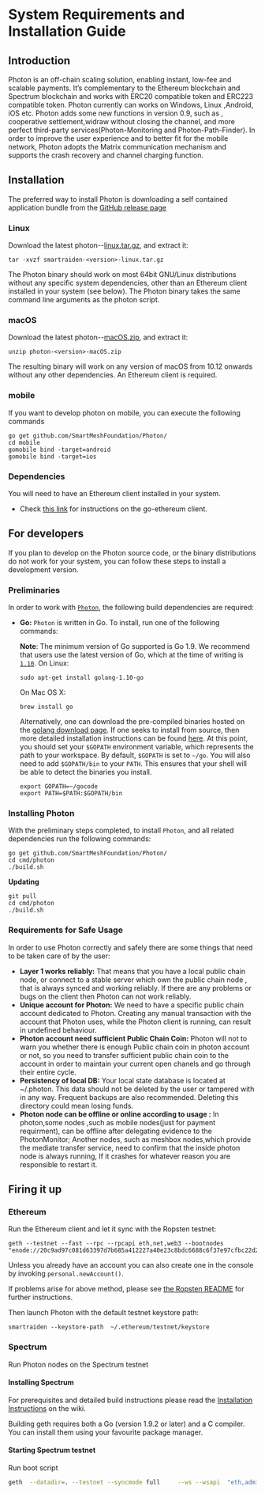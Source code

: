 # System Requirements and Installation Guide
## Introduction
Photon is an off-chain scaling solution, enabling instant, low-fee and scalable payments. It’s complementary to the Ethereum blockchain and Spectrum blockchain and works with ERC20 compatible token and ERC223 compatible token. Photon currently can works on Windows, Linux ,Android, iOS etc. Photon adds some new functions in version 0.9, such as , cooperative settlement,widraw without closing the channel, and more perfect third-party services(Photon-Monitoring and Photon-Path-Finder). In order to improve the user experience and to better fit for the mobile network, Photon adopts the Matrix communication mechanism and supports the crash recovery and channel charging function.
## Installation
The preferred way to install Photon is downloading a self contained application bundle from the [GitHub release page](https://github.com/SmartMeshFoundation/Photon/releases)
### Linux
Download the latest photon-<version>-[linux.tar.gz](https://github.com/SmartMeshFoundation/Photon/releases), and extract it:

```
tar -xvzf smartraiden-<version>-linux.tar.gz
```

The Photon binary should work on most 64bit GNU/Linux distributions without any specific system dependencies, other than an Ethereum client installed in your system (see below). The Photon binary takes the same command line arguments as the photon script.
### macOS
Download the latest photon-<version>-[macOS.zip](https://github.com/SmartMeshFoundation/Photon/releases), and extract it:
```
unzip photon-<version>-macOS.zip
```
The resulting binary will work on any version of macOS from 10.12 onwards without any other dependencies. An Ethereum client is required.

### mobile
If you want to develop photon on mobile, you can execute the following commands

```
go get github.com/SmartMeshFoundation/Photon/
cd mobile
gomobile bind -target=android
gomobile bind -target=ios
```

### Dependencies
You will need to have an Ethereum client installed in your system.

- Check [this link](https://github.com/ethereum/go-ethereum/wiki/Building-Ethereum) for instructions on the go-ethereum client.

## For developers
If you plan to develop on the Photon source code, or the binary distributions do not work for your system, you can follow these steps to install a development version.

### Preliminaries
In order to work with  [`Photon`](https://github.com/SmartMeshFoundation/Photon), the following build dependencies are required:  

- **Go:**  `Photon`  is written in Go. To install, run one of the following commands:

	**Note**: The minimum version of Go supported is Go 1.9. We recommend that users use the latest version of Go, which at the time of writing is  [`1.10`](https://blog.golang.org/go1.10).
	On Linux:
	```
	sudo apt-get install golang-1.10-go
	```
	On Mac OS X:
	```
	brew install go
	```
	Alternatively, one can download the pre-compiled binaries hosted on the [golang download page](https://golang.org/dl/). If one seeks to install from source, then more detailed installation instructions can be found [here](http://golang.org/doc/install).
	At this point, you should set your  `$GOPATH`  environment variable, which represents the path to your workspace. By default,  `$GOPATH`  is set to  `~/go`. You will also need to add  `$GOPATH/bin`  to your  `PATH`. This ensures that your shell will be able to detect the binaries you install.
	```
	export GOPATH=~/gocode
	export PATH=$PATH:$GOPATH/bin
	```	
### Installing Photon
With the preliminary steps completed, to install `Photon`, and all related dependencies run the following commands:
```
go get github.com/SmartMeshFoundation/Photon/ 
cd cmd/photon
./build.sh
```
**Updating**
```
git pull 
cd cmd/photon
./build.sh
```

### Requirements for Safe Usage
In order to use Photon correctly and safely there are some things that need to be taken care of by the user:

- **Layer 1 works reliably:** That means that you have a local public chain node, or connect to a stable server which own the public chain node , that is always synced and working reliably. If there are any problems or bugs on the client then Photon can not work reliably.   
- **Unique account for Photon:** We need to have a specific public chain account dedicated to Photon. Creating any manual transaction with the account that Photon uses, while the Photon client is running, can result in undefined behaviour.  
- **Photon account need sufficient Public Chain Coin:** Photon will not to warn you whether there is enough Public chain coin in photon account or not, so you need to transfer sufficient public chain coin to the account in order to maintain your current open chanels and go through their entire cycle.    
- **Persistency of local DB:** Your local state database is located at ~/.photon. This data should not be deleted by the user or tampered with in any way. Frequent backups are also recommended. Deleting this directory could mean losing funds.    
- **Photon node can be offline or online according to usage :** In photon,some nodes ,such as mobile nodes(just for payment requirment), can be offline after delegating evidence to the PhotonMonitor; Another nodes, such as meshbox nodes,which provide the mediate transfer service, need to confirm that the inside photon node is always running, If it crashes for whatever reason you are responsible to restart it.

## Firing it up
### Ethereum
Run the Ethereum client and let it sync with the Ropsten testnet:
```
geth --testnet --fast --rpc --rpcapi eth,net,web3 --bootnodes "enode://20c9ad97c081d63397d7b685a412227a40e23c8bdc6688c6f37e97cfbc22d2b4d1db1510d8f61e6a8866ad7f0e17c02b14182d37ea7c3c8b9c2683aeb6b733a1@52.169.14.227:30303,enode://6ce05930c72abc632c58e2e4324f7c7ea478cec0ed4fa2528982cf34483094e9cbc9216e7aa349691242576d552a2a56aaeae426c5303ded677ce455ba1acd9d@13.84.180.240:30303"
```
Unless you already have an account you can also create one in the console by invoking `personal.newAccount()`.

If problems arise for above method, please see [the Ropsten README](https://github.com/ethereum/ropsten) for further instructions.

Then launch Photon with the default testnet keystore path:
```
smartraiden --keystore-path  ~/.ethereum/testnet/keystore
```

### Spectrum
Run Photon nodes on the Spectrum testnet
#### Installing Spectrum
For prerequisites and detailed build instructions please read the  [Installation Instructions](https://github.com/SmartMeshFoundation/Spectrum/wiki/Building-Specturm)  on the wiki.

Building geth requires both a Go (version 1.9.2 or later) and a C compiler. You can install them using your favourite package manager.
#### Starting Spectrum testnet
Run boot script
```sh
geth  --datadir=. --testnet --syncmode full     --ws --wsapi  "eth,admin,web3,net,debug,personal"   --rpc  --rpccorsdomain "*" --rpcapi "eth,admin,web3,net,debug,personal"   --wsaddr "0.0.0.0" --rpcaddr "0.0.0.0"   --wsorigins "*"
```
